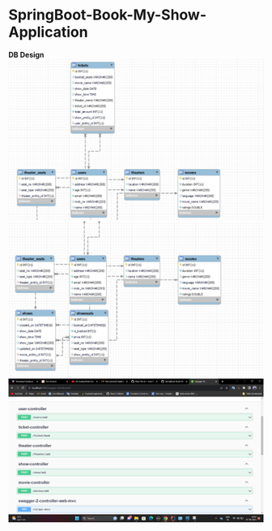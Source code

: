 # SpringBoot-Book-My-Show-Application

**DB Design**
![image](https://github.com/sonu7524/SpringBoot-Book-My-Show-Application/blob/master/Screenshot%202023-08-07%20141716.png)
![image](https://github.com/sonu7524/SpringBoot-Book-My-Show-Application/blob/master/Screenshot%202023-08-07%20141736.png)
![image](https://github.com/sonu7524/SpringBoot-Book-My-Show-Application/blob/master/Screenshot%20(12).png)
